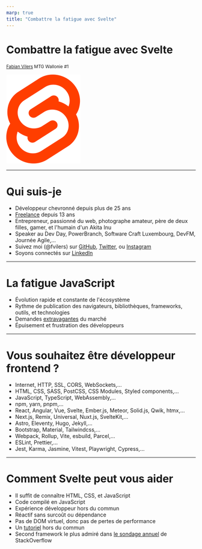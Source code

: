 ```yaml
---
marp: true
title: "Combattre la fatigue avec Svelte"
---
```


<style>
  :root {
    --color-accent-fg: #ed5422;
    --color-canvas-default: #212121;
    --color-fg-default: #fff;
    --color-fg-muted: #999;
    --h1-color: var(--color-fg-default);
    --heading-strong-color: var(--color-accent-fg);
  }
</style>

# Combattre la fatigue avec <strong>Svelte</strong>

<small>[Fabian Vilers](https://github.com/fvilers)
MTG Wallonie #1</small>

![bg right](./img/Svelte_Logo.svg)

---

# Qui suis-je

- Développeur chevronné depuis plus de 25 ans
- [Freelance](https://www.dev-one.com/) depuis 13 ans
- Entrepreneur, passionné du web, photographe amateur, père de deux filles, gamer, et l'humain d'un Akita Inu
- Speaker au Dev Day, PowerBranch, Software Craft Luxembourg, DevFM, Journée Agile,...
- Suivez moi (@fvilers) sur [GitHub](https://github.com/fvilers), [Twitter](https://twitter.com/fvilers), ou [Instagram](https://www.instagram.com/fvilers)
- Soyons connectés sur [LinkedIn](https://www.linkedin.com/in/fvilers)

---

# La fatigue JavaScript

- Évolution rapide et constante de l'écosystème
- Rythme de publication des navigateurs, bibliothèques, frameworks, outils, et technologies
- Demandes [extravagantes](https://twitter.com/tiangolo/status/1281946592459853830?lang=en) du marché
- Épuisement et frustration des développeurs

---

# Vous souhaitez être développeur frontend ?

* Internet, HTTP, SSL, CORS, WebSockets,...
* HTML, CSS, SASS, PostCSS, CSS Modules, Styled components,...
* JavaScript, TypeScript, WebAssembly,...
* npm, yarn, pnpm,...
* React, Angular, Vue, Svelte, Ember.js, Meteor, Solid.js, Qwik, htmx,...
* Next.js, Remix, Universal, Nuxt.js, SvelteKit,...
* Astro, Eleventy, Hugo, Jekyll,...
* Bootstrap, Material, Tailwindcss,...
* Webpack, Rollup, Vite, esbuild, Parcel,...
* ESLint, Prettier,...
* Jest, Karma, Jasmine, Vitest, Playwright, Cypress,...

---

# Comment Svelte peut vous aider

- Il suffit de connaître HTML, CSS, et JavaScript
- Code compilé en JavaScript
- Expérience développeur hors du commun
- Réactif sans surcoût ou dépendance
- Pas de DOM virtuel, donc pas de pertes de performance
- Un [tutoriel](https://learn.svelte.dev/tutorial/welcome-to-svelte) hors du commun
- Second framework le plus admiré dans [le sondage annuel]((https://survey.stackoverflow.co/2023/#section-admired-and-desired-web-frameworks-and-technologies)) de StackOverflow
